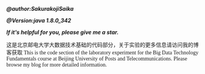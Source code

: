 ***@author:SakurakojiSaika***  

***@Version:java 1.8.0_342***  

***If it's helpful for you, please give me a star.***


<font face="华文行楷">
这是北京邮电大学大数据技术基础的代码部分，关于实验的更多信息请访问我的博客获取  

  
</font>

<font face="Consolas">
This is the code section of the laboratory experiment for the Big Data Technology Fundamentals course at Beijing University of Posts and Telecommunications. Please browse my blog for more detailed information.
</font>
